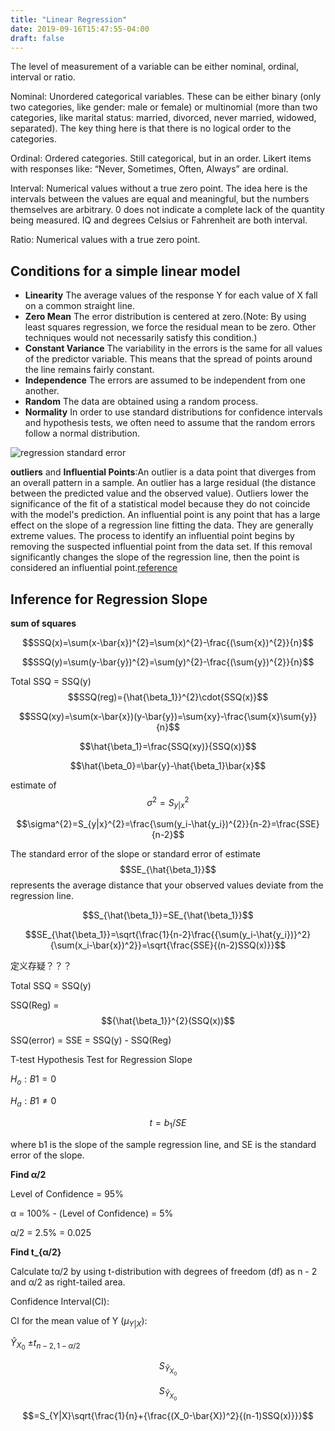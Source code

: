 ```yaml
---
title: "Linear Regression"
date: 2019-09-16T15:47:55-04:00
draft: false
---
```


The level of measurement of a variable can be either nominal, ordinal,
interval or ratio.

Nominal:
Unordered categorical variables. These can be either binary (only two categories, like gender: male or female) or multinomial (more than two categories, like marital status: married, divorced, never married, widowed, separated). The key thing here is that there is no logical order to the categories.

Ordinal:
Ordered categories. Still categorical, but in an order. Likert items with responses like: “Never, Sometimes, Often, Always” are ordinal.

Interval:
Numerical values without a true zero point. The idea here is the intervals between the values are equal and meaningful, but the numbers themselves are arbitrary. 0 does not indicate a complete lack of the quantity being measured. IQ and degrees Celsius or Fahrenheit are both interval.

Ratio:
Numerical values with a true zero point.

## Conditions for a simple linear model
- **Linearity** The average values of the response Y for each value of X fall on a common straight line.
- **Zero Mean** The error distribution is centered at zero.(Note: By using least squares regression, we force the residual mean to be zero. Other techniques would not necessarily satisfy this condition.)
- **Constant Variance** The variability in the errors is the same for all values of the predictor variable. This means that the spread of points around the line remains fairly constant.
- **Independence** The errors are assumed to be independent from one another.
- **Random** The data are obtained using a random process. 
- **Normality** In order to use standard distributions for confidence intervals and hypothesis tests, we often need to assume that the random errors follow a normal distribution.

![regression standard error](/img/regression_standard_error.png)

**outliers** and **Influential Points**:An outlier is a data point that diverges from an overall pattern in a sample. An outlier has a large residual (the distance between the predicted value and the observed value). Outliers lower the significance of the fit of a statistical model because they do not coincide with the model's prediction. An influential point is any point that has a large effect on the slope of a regression line fitting the data. They are generally extreme values. The process to identify an influential point begins by removing the suspected influential point from the data set. If this removal significantly changes the slope of the regression line, then the point is considered an influential point.[reference](https://www.chegg.com/homework-help/definitions/outliers-and-influential-points-31)

## Inference for Regression Slope
**sum of squares**

$$SSQ(x)=\sum(x-\bar{x})^{2}=\sum(x)^{2}-\frac{(\sum{x})^{2}}{n}$$

$$SSQ(y)=\sum(y-\bar{y})^{2}=\sum(y)^{2}-\frac{(\sum{y})^{2}}{n}$$

Total SSQ = SSQ(y)
$$SSQ(reg)={\hat{\beta_1}}^{2}\cdot{SSQ(x)}$$

$$SSQ(xy)=\sum(x-\bar{x})(y-\bar{y})=\sum{xy}-\frac{\sum{x}\sum{y}}{n}$$

$$\hat{\beta_1}=\frac{SSQ(xy)}{SSQ(x)}$$

$$\hat{\beta_0}=\bar{y}-\hat{\beta_1}\bar{x}$$

estimate of $$\sigma^{2}=S_{y|x}^{2}$$

$$\sigma^{2}=S_{y|x}^{2}=\frac{\sum(y_i-\hat{y_i})^{2}}{n-2}=\frac{SSE}{n-2}$$ 

The standard error of the slope or standard error of estimate $$SE_{\hat{\beta_1}}$$ represents the average distance that your observed values deviate from the regression line.

$$S_{\hat{\beta_1}}=SE_{\hat{\beta_1}}$$

$$SE_{\hat{\beta_1}}=\sqrt{\frac{1}{n-2}\frac{{\sum(y_i-\hat{y_i})}^2}{\sum(x_i-\bar{x})^2}}=\sqrt{\frac{SSE}{(n-2)SSQ(x)}}$$ 

定义存疑？？？

Total SSQ = SSQ(y)

SSQ(Reg) = $${\hat{\beta_1}}^{2}(SSQ(x))$$

SSQ(error) = SSE = SSQ(y) - SSQ(Reg)

T-test
Hypothesis Test for Regression Slope

$H_o: Β1 = 0$

$H_a: Β1 ≠ 0$

$$t = b_1/SE$$

where b1 is the slope of the sample regression line, and SE is the standard error of the slope.

**Find α/2**

Level of Confidence = 95%

α = 100% - (Level of Confidence) = 5%

α/2 = 2.5% = 0.025

**Find t_{α/2}**

Calculate tα/2 by using t-distribution with degrees of freedom (df) as n - 2 and α/2 as right-tailed area.

Confidence Interval(CI):

CI for the mean value of Y ($\mu_{Y|X}$):


$\hat{Y}_{X_0}$ $\pm{t_{n-2,1-{\alpha}/2}}$

$$$$

$$S_{\hat{Y}_{X_0}}$$


$$S_\hat{Y}_{X_0}$$
 $$$$

$$=S_{Y|X}\sqrt{\frac{1}{n}+{\frac{(X_0-\bar{X})^2}{(n-1)SSQ(x)}}}$$
